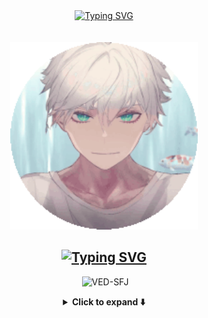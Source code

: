 <div align="center">
  <a href="https://git.io/typing-svg"><img src="https://readme-typing-svg.herokuapp.com?font=Fira+Code&duration=1700&pause=1100&width=210&height=40&lines=Yo%2C+what's+up!+%F0%9F%91%8B" alt="Typing SVG" /></a>
<br><br><br>

  <img src="https://github.com/Kite0007/Kite0007/blob/main/my-banner-circle.gif" alt="coding animation" width="300"/>

<h2 align="center"> 
    <a href="https://git.io/typing-svg"><img src="https://readme-typing-svg.herokuapp.com?font=Fira+Code&weight=500&size=35&duration=1&pause=1000&center=true&vCenter=true&repeat=false&random=true&width=95&height=35&lines=%F0%9D%95%BA%F0%9D%96%88%F0%9D%96%8E%F0%9D%96%97%F0%9D%96%8A%F0%9D%96%8F" alt="Typing SVG" /></a>
</h2>
</div>

<p align="center">
  <img src="https://user-images.githubusercontent.com/73097560/115834424-10c56a80-a45f-11eb-8425-996911f09315.png" alt=""/>
  <img src="https://komarev.com/ghpvc/?username=kite0007&label=Profile%20views&color=0e75b6&style=flat" alt="VED-SFJ" />
</p>
<details align="center">
  <summary><b> Click to expand ⬇️</b></summary>

 <h3 align="center">A passionate frontend developer from the Philippines</h3>

<div align="center">
  <a href="https://github.com/ryo-ma/github-profile-trophy">
    <img src="https://github-profile-trophy.vercel.app/?username=VED-SFJ" alt="VED-SFJ's GitHub trophy" style="width: 70%; max-width: 600px;" />
  </a>
</div>

<br>

<p align="left">
• 🔭 <b>Currently grinding on:</b> our capstone project—a full-scale booking & reservation system for a private resort, hitting web, mobile, and desktop platforms.<br>
• 🌱 <b>Deep diving into:</b> Python for automation, data, and backend stuff.<br>
• 👯 <b>Down to collab on:</b> web dev projects, open source, or any wild ideas.<br>
• 🤝 <b>Looking for tips on:</b> performance tuning & leveling up my Python game.<br>
• 💬 <b>Ask me about:</b> Web dev, databases (MongoDB's my jam), and the DevOps basics.<br>
• 📫 <b>Hit me up:</b> contact.ocirej.dev@gmail.com<br>
• ⚡ <b>Fun fact:</b> My code is 90% Stack Overflow... the other 10% is the bug I introduced while pasting it.
</p>

---

### 📬 Connect with me:

<div align="center">
  <a href="YOUR_LINKEDIN_URL_HERE" target="_blank">
    <img src="https://img.shields.io/badge/LinkedIn-0A66C2?style=for-the-badge&logo=linkedin&logoColor=white" alt="Your LinkedIn"/>
  </a>
  <a href="YOUR_TWITTER_URL_HERE" target="_blank">
    <img src="https://img.shields.io/badge/X-000000?style=for-the-badge&logo=x&logoColor=white" alt="Your Twitter"/>
  </a>
  <a href="YOUR_FACEBOOK_URL_HERE" target="_blank">
    <img src="https://img.shields.io/badge/Facebook-1877F2?style=for-the-badge&logo=facebook&logoColor=white" alt="Your Facebook"/>
  </a>
  <a href="YOUR_INSTAGRAM_URL_HERE" target="_blank">
    <img src="https://img.shields.io/badge/Instagram-E4405F?style=for-the-badge&logo=instagram&logoColor=white" alt="Your Instagram"/>
  </a>
</div>

---


<h3 align="center">🛠️ Tools of Trade 🛠️</h3>

<p align="center">
  <a href="https://www.w3.org/html/" target="_blank" rel="noreferrer">
    <img src="https://img.shields.io/badge/HTML5-E34F26?style=for-the-badge&logo=html5&logoColor=white" alt="HTML5"/>
  </a>
  <a href="https://www.w3schools.com/css/" target="_blank" rel="noreferrer">
    <img src="https://img.shields.io/badge/CSS3-1572B6?style=for-the-badge&logo=css3&logoColor=white" alt="CSS3"/>
  </a>
  <a href="https://developer.mozilla.org/en-US/docs/Web/JavaScript" target="_blank" rel="noreferrer">
    <img src="https://img.shields.io/badge/JavaScript-F7DF1E?style=for-the-badge&logo=javascript&logoColor=black" alt="JavaScript"/>
  </a>
  <a href="https://www.typescriptlang.org/" target="_blank" rel="noreferrer">
    <img src="https://img.shields.io/badge/TypeScript-3178C6?style=for-the-badge&logo=typescript&logoColor=white" alt="TypeScript"/>
  </a>
  <a href="https://reactjs.org/" target="_blank" rel="noreferrer">
    <img src="https://img.shields.io/badge/React-20232A?style=for-the-badge&logo=react&logoColor=61DAFB" alt="React"/>
  </a>
  <a href="https://vuejs.org/" target="_blank" rel="noreferrer">
    <img src="https://img.shields.io/badge/Vue.js-35495E?style=for-the-badge&logo=vue.js&logoColor=4FC08D" alt="Vue.js"/>
  </a>
  <a href="https://nodejs.org" target="_blank" rel="noreferrer">
    <img src="https://img.shields.io/badge/Node.js-339933?style=for-the-badge&logo=nodedotjs&logoColor=white" alt="Node.js"/>
  </a>
</p>
<p align="center">
  <a href="https://www.php.net" target="_blank" rel="noreferrer">
    <img src="https://img.shields.io/badge/PHP-777BB4?style=for-the-badge&logo=php&logoColor=white" alt="PHP"/>
  </a>
  <a href="https://laravel.com/" target="_blank" rel="noreferrer">
    <img src="https://img.shields.io/badge/Laravel-FF2D20?style=for-the-badge&logo=laravel&logoColor=white" alt="Laravel"/>
  </a>
  <a href="https://www.python.org" target="_blank" rel="noreferrer">
    <img src="https://img.shields.io/badge/Python-3776AB?style=for-the-badge&logo=python&logoColor=white" alt="Python"/>
  </a>
  <a href="https://www.djangoproject.com/" target="_blank" rel="noreferrer">
    <img src="https://img.shields.io/badge/Django-092E20?style=for-the-badge&logo=django&logoColor=white" alt="Django"/>
  </a>
</p>
<p align="center">
  <a href="https://www.mongodb.com/" target="_blank" rel="noreferrer">
    <img src="https://img.shields.io/badge/MongoDB-47A248?style=for-the-badge&logo=mongodb&logoColor=white" alt="MongoDB"/>
  </a>
  <a href="https://www.mysql.com/" target="_blank" rel="noreferrer">
    <img src="https://img.shields.io/badge/MySQL-4479A1?style=for-the-badge&logo=mysql&logoColor=white" alt="MySQL"/>
  </a>
  <a href="https://git-scm.com/" target="_blank" rel="noreferrer">
    <img src="https://img.shields.io/badge/GIT-E44C30?style=for-the-badge&logo=git&logoColor=white" alt="GIT"/>
  </a>
  <a href="https://www.figma.com/" target="_blank" rel="noreferrer">
    <img src="https://img.shields.io/badge/Figma-F24E1E?style=for-the-badge&logo=figma&logoColor=white" alt="Figma"/>
  </a>
  <a href="https://postman.com" target="_blank" rel="noreferrer">
    <img src="https://img.shields.io/badge/Postman-FF6C37?style=for-the-badge&logo=postman&logoColor=white" alt="Postman"/>
  </a>
</p>
<hr/>

<p align="center">
  <table align="center" border="0" cellpadding="5">
    <tr>
      <td align="center">
        <img src="https://github-readme-stats.vercel.app/api/top-langs?username=VED-SFJ&show_icons=true&locale=en&layout=compact&theme=github_dark" alt="VED-SFJ Top Languages" height="180" />
      </td>
      <td align="center">
        <img src="https://github-readme-stats.vercel.app/api?username=VED-SFJ&show_icons=true&locale=en&theme=github_dark" alt="VED-SFJ GitHub Stats" height="165" />
      </td>
    </tr>
  </table>
</p>
